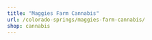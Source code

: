 ```yaml
---
title: "Maggies Farm Cannabis"
url: /colorado-springs/maggies-farm-cannabis/
shop: cannabis
---
```

